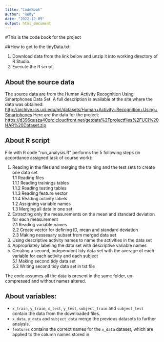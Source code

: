 ```yaml
---
title: "CodeBook"
author: "Remy"
date: "2022-12-05"
output: html_document
---
```


#This is the code book for the project

##How to get to the tinyData.txt:
1. Download data from the link below and unzip it into working directory of R Studio.
2. Execute the R script.

## About the source data
The source data are from the Human Activity Recognition Using Smartphones Data Set. A full description is available at the site where the data was obtained:
http://archive.ics.uci.edu/ml/datasets/Human+Activity+Recognition+Using+Smartphones
Here are the data for the project: https://d396qusza40orc.cloudfront.net/getdata%2Fprojectfiles%2FUCI%20HAR%20Dataset.zip 

## About R script
File with R code "run_analysis.R" performs the 5 following steps (in accordance assigned task of course work):   
1. Reading in the files and merging the training and the test sets to create one data set.   
  1.1 Reading files    
    1.1.1 Reading trainings tables   
    1.1.2 Reading testing tables   
    1.1.3 Reading feature vector   
    1.1.4 Reading activity labels   
  1.2 Assigning variable names   
  1.3 Merging all data in one set   
2. Extracting only the measurements on the mean and standard deviation for each measurement   
  2.1 Reading variable names  
  2.2 Create vector for defining ID, mean and standard deviation   
  2.3 Making nessesary subset from merged data set   
3. Using descriptive activity names to name the activities in the data set   
4. Appropriately labeling the data set with descriptive variable names   
5. Creating a second, independent tidy data set with the average of each variable for each activity and each subject   
  5.1 Making second tidy data set   
  5.2 Writing second tidy data set in txt file   

The code assumes all the data is present in the same folder, un-compressed and without names altered.

## About variables:   
* `x_train`, `y_train`, `x_test`, `y_test`, `subject_train` and `subject_test` contain the data from the downloaded files.
* `x_data`, `y_data` and `subject_data` merge the previous datasets to further analysis.
* `features` contains the correct names for the `x_data` dataset, which are applied to the column names stored in
